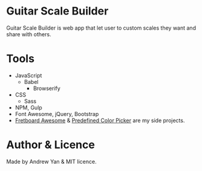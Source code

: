 # Guitar Scale Builder
Guitar Scale Builder is web app that let user to custom scales they want and share with others.

# Tools
* JavaScript
  * Babel
	* Browserify
* CSS
  * Sass
* NPM, Gulp
* Font Awesome, jQuery, Bootstrap
* [Fretboard Awesome](https://github.com/zushenyan/Fretboard-Awesome) & [Predefined Color Picker](https://github.com/zushenyan/Predefined-Color-Picker) are my side projects.

# Author & Licence
Made by Andrew Yan & MIT licence.
